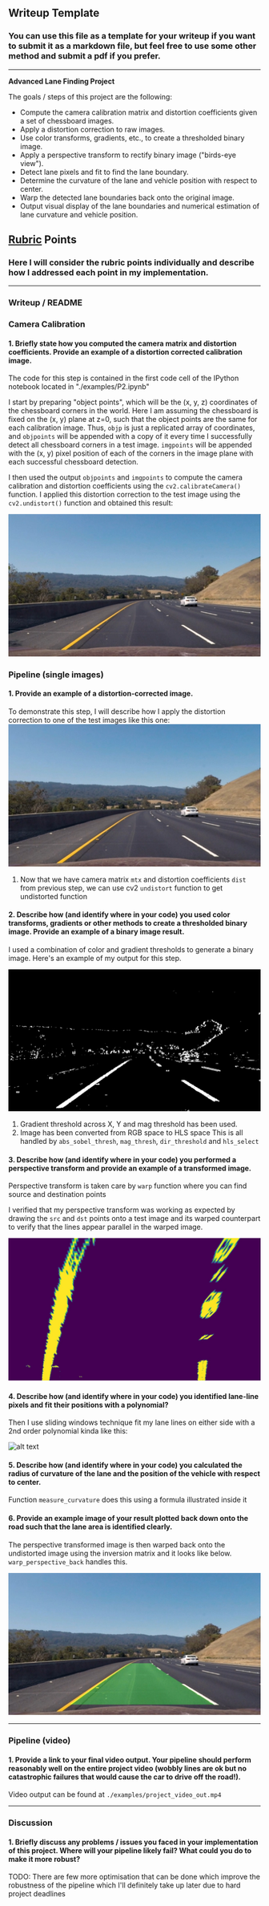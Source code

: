## Writeup Template

### You can use this file as a template for your writeup if you want to submit it as a markdown file, but feel free to use some other method and submit a pdf if you prefer.

---

**Advanced Lane Finding Project**

The goals / steps of this project are the following:

* Compute the camera calibration matrix and distortion coefficients given a set of chessboard images.
* Apply a distortion correction to raw images.
* Use color transforms, gradients, etc., to create a thresholded binary image.
* Apply a perspective transform to rectify binary image ("birds-eye view").
* Detect lane pixels and fit to find the lane boundary.
* Determine the curvature of the lane and vehicle position with respect to center.
* Warp the detected lane boundaries back onto the original image.
* Output visual display of the lane boundaries and numerical estimation of lane curvature and vehicle position.

[//]: # (Image References)

[image1]: ./test_images/test3.jpg "Undistorted"
[image2]: ./output_images/undistorted_4.jpg "Road Transformed"
[image3]: ./output_images/combined_binary_4.jpg "Binary Example"
[image4]: ./output_images/warped_4.jpg "Warp Example"
[image5]: ./output_images/polynomial.jpg "Fit Visual"
[image6]: ./output_images/warped_back_4.jpg "Output"
[video1]: ../examples/project_video_out.mp4 "Video"

## [Rubric](https://review.udacity.com/#!/rubrics/571/view) Points

### Here I will consider the rubric points individually and describe how I addressed each point in my implementation.  

---

### Writeup / README

### Camera Calibration

#### 1. Briefly state how you computed the camera matrix and distortion coefficients. Provide an example of a distortion corrected calibration image.

The code for this step is contained in the first code cell of the IPython notebook located in "./examples/P2.ipynb" 

I start by preparing "object points", which will be the (x, y, z) coordinates of the chessboard corners in the world. Here I am assuming the chessboard is fixed on the (x, y) plane at z=0, such that the object points are the same for each calibration image.  Thus, `objp` is just a replicated array of coordinates, and `objpoints` will be appended with a copy of it every time I successfully detect all chessboard corners in a test image.  `imgpoints` will be appended with the (x, y) pixel position of each of the corners in the image plane with each successful chessboard detection.  

I then used the output `objpoints` and `imgpoints` to compute the camera calibration and distortion coefficients using the `cv2.calibrateCamera()` function.  I applied this distortion correction to the test image using the `cv2.undistort()` function and obtained this result: 

![alt text][image1]

### Pipeline (single images)

#### 1. Provide an example of a distortion-corrected image.

To demonstrate this step, I will describe how I apply the distortion correction to one of the test images like this one:
![alt text][image2]
1. Now that we have camera matrix `mtx` and distortion coefficients `dist` from previous step, we can use cv2 `undistort` function to get undistorted function

#### 2. Describe how (and identify where in your code) you used color transforms, gradients or other methods to create a thresholded binary image.  Provide an example of a binary image result.

I used a combination of color and gradient thresholds to generate a binary image. Here's an example of my output for this step.

![alt text][image3]
1. Gradient threshold across X, Y and mag threshold has been used.
2. Image has been converted from RGB space to HLS space
This is all handled by `abs_sobel_thresh`, `mag_thresh`, `dir_threshold` and `hls_select`

#### 3. Describe how (and identify where in your code) you performed a perspective transform and provide an example of a transformed image.

Perspective transform is taken care by `warp` function where you can find source and destination points

I verified that my perspective transform was working as expected by drawing the `src` and `dst` points onto a test image and its warped counterpart to verify that the lines appear parallel in the warped image.

![alt text][image4]

#### 4. Describe how (and identify where in your code) you identified lane-line pixels and fit their positions with a polynomial?

Then I use sliding windows technique fit my lane lines on either side with a 2nd order polynomial kinda like this:

![alt text][image5]

#### 5. Describe how (and identify where in your code) you calculated the radius of curvature of the lane and the position of the vehicle with respect to center.

Function `measure_curvature` does this using a formula illustrated inside it

#### 6. Provide an example image of your result plotted back down onto the road such that the lane area is identified clearly.

The perspective transformed image is then warped back onto the undistorted image using the inversion matrix and it looks like below. `warp_perspective_back` handles this.

![alt text][image6]

---

### Pipeline (video)

#### 1. Provide a link to your final video output.  Your pipeline should perform reasonably well on the entire project video (wobbly lines are ok but no catastrophic failures that would cause the car to drive off the road!).

Video output can be found at `./examples/project_video_out.mp4`

---

### Discussion

#### 1. Briefly discuss any problems / issues you faced in your implementation of this project.  Where will your pipeline likely fail?  What could you do to make it more robust?

TODO: There are few more optimisation that can be done which improve the robustness of the pipeline which I'll definitely take up later due to hard project deadlines

